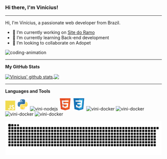 ### Hi there, I'm Vinícius!
<hr>
<div>
Hi, I'm Vinícius, a passionate web developer from Brazil. <br>

- 🔭 I’m currently working on [Site do Ramo](https://github.com/WolfByte-CEFET-RJ/Site_do_Ramo)
- 🌱 I’m currently learning Back-end development
- 👯 I’m looking to collaborate on Adopet
</div>

![coding-animation](https://media1.giphy.com/media/1yk0v6WtCinP5Ptz6G/giphy.gif?cid=ecf05e47628vb8rs1lj93hktj3k6myo4ve1uxkh4qybvb8i6&rid=giphy.gif&ct=g)

 
<hr>

**My GitHub Stats**

<div>
 <a href="https://github.com/vinicius-leitao/github-readme-stats">
  <img align="center" src="https://github-readme-stats.vercel.app/api?username=vinicius-leitao&show_icons=true&include_all_commits=true&theme=prussian" alt="Vinicius' github stats" />
</a>
<a href="https://github.com/vinicius-leitao/github-readme-stats">
  <!-- Change the `github-readme-stats.anuraghazra1.vercel.app` to `github-readme-stats.vercel.app`  -->
  <img align="center" src="https://github-readme-stats.vercel.app/api/top-langs/?username=vinicius-leitao&layout=compact&theme=prussian" />
</a>
</div>

<hr>

**Languages and Tools**

<div style="display: inline_block">
<img height="32" width="32" alt="vini-javascript" src="https://raw.githubusercontent.com/devicons/devicon/master/icons/javascript/javascript-plain.svg">
<img height="40" width="40" alt="vini-python" src="https://raw.githubusercontent.com/devicons/devicon/master/icons/python/python-original.svg">
<img height="40" width="40" alt="vini-nodejs" src="https://cdn.jsdelivr.net/gh/devicons/devicon/icons/nodejs/nodejs-original.svg">
<img height="40" width="40" alt="vini-html" src="https://raw.githubusercontent.com/devicons/devicon/master/icons/html5/html5-original.svg" />
<img height="40" width="40" alt="vini-css" src="https://raw.githubusercontent.com/devicons/devicon/master/icons/css3/css3-original.svg">
<img height="40" width="40" alt="vini-docker" src="https://cdn.jsdelivr.net/gh/devicons/devicon/icons/docker/docker-original.svg">
<img height="40" width="40" alt="vini-docker" src="https://cdn.jsdelivr.net/gh/devicons/devicon/icons/git/git-original.svg">
<img height="40" width="40" alt="vini-docker" src="https://cdn.jsdelivr.net/gh/devicons/devicon/icons/github/github-original.svg">
<img height="40" width="40" alt="vini-docker" src="https://cdn.jsdelivr.net/gh/devicons/devicon/icons/trello/trello-plain.svg">
</div>

 
<div>
 
 ![Snake animation](https://github.com/vinicius-leitao/vinicius-leitao/blob/output/github-contribution-grid-snake.svg)
 
</div>
